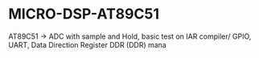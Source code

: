 # MICRO-DSP-AT89C51
 AT89C51 -> ADC with sample and Hold, basic test on IAR compiler/ GPIO, UART, Data Direction Register DDR  (DDR) mana
